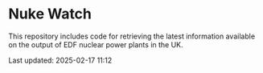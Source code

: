 # Nuke Watch

This repository includes code for retrieving the latest information available on the output of EDF nuclear power plants in the UK.

Last updated: 2025-02-17 11:12